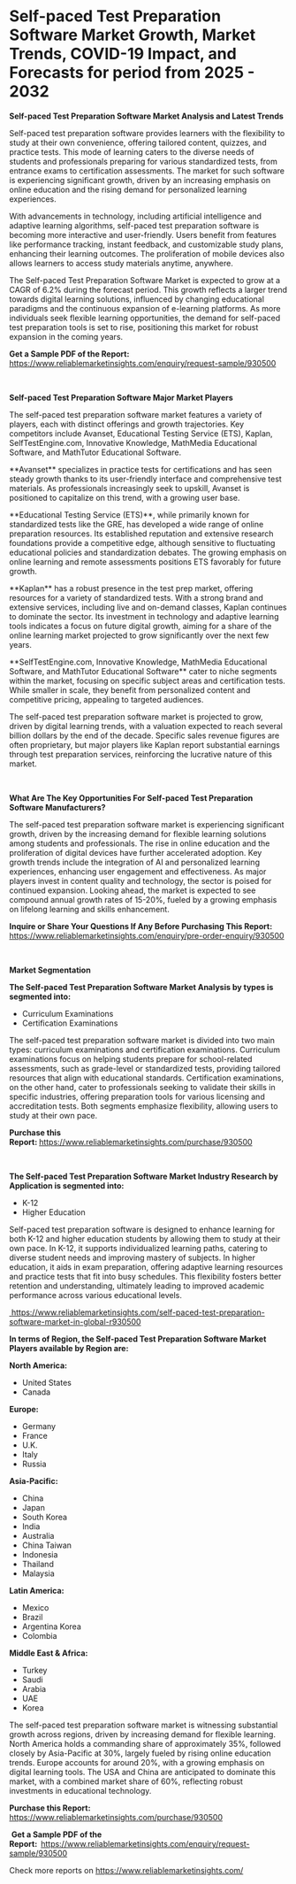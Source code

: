 <p><h1>Self-paced Test Preparation Software Market Growth, Market Trends, COVID-19 Impact, and Forecasts for period from 2025 - 2032</h1></p><p><strong>Self-paced Test Preparation Software Market Analysis and Latest Trends</strong></p>
<p><p>Self-paced test preparation software provides learners with the flexibility to study at their own convenience, offering tailored content, quizzes, and practice tests. This mode of learning caters to the diverse needs of students and professionals preparing for various standardized tests, from entrance exams to certification assessments. The market for such software is experiencing significant growth, driven by an increasing emphasis on online education and the rising demand for personalized learning experiences.</p><p>With advancements in technology, including artificial intelligence and adaptive learning algorithms, self-paced test preparation software is becoming more interactive and user-friendly. Users benefit from features like performance tracking, instant feedback, and customizable study plans, enhancing their learning outcomes. The proliferation of mobile devices also allows learners to access study materials anytime, anywhere.</p><p>The Self-paced Test Preparation Software Market is expected to grow at a CAGR of 6.2% during the forecast period. This growth reflects a larger trend towards digital learning solutions, influenced by changing educational paradigms and the continuous expansion of e-learning platforms. As more individuals seek flexible learning opportunities, the demand for self-paced test preparation tools is set to rise, positioning this market for robust expansion in the coming years.</p></p>
<p><strong>Get a Sample PDF of the Report:&nbsp;</strong> <a href="https://www.reliablemarketinsights.com/enquiry/request-sample/930500?utm_campaign=2532&utm_medium=2&utm_source=Github&utm_content=ia&utm_term=21032025&utm_id=self-paced-test-preparation-software">https://www.reliablemarketinsights.com/enquiry/request-sample/930500</a></p>
<p>&nbsp;</p>
<p><strong>Self-paced Test Preparation Software Major Market Players</strong></p>
<p><p>The self-paced test preparation software market features a variety of players, each with distinct offerings and growth trajectories. Key competitors include Avanset, Educational Testing Service (ETS), Kaplan, SelfTestEngine.com, Innovative Knowledge, MathMedia Educational Software, and MathTutor Educational Software.</p><p>**Avanset** specializes in practice tests for certifications and has seen steady growth thanks to its user-friendly interface and comprehensive test materials. As professionals increasingly seek to upskill, Avanset is positioned to capitalize on this trend, with a growing user base.</p><p>**Educational Testing Service (ETS)**, while primarily known for standardized tests like the GRE, has developed a wide range of online preparation resources. Its established reputation and extensive research foundations provide a competitive edge, although sensitive to fluctuating educational policies and standardization debates. The growing emphasis on online learning and remote assessments positions ETS favorably for future growth.</p><p>**Kaplan** has a robust presence in the test prep market, offering resources for a variety of standardized tests. With a strong brand and extensive services, including live and on-demand classes, Kaplan continues to dominate the sector. Its investment in technology and adaptive learning tools indicates a focus on future digital growth, aiming for a share of the online learning market projected to grow significantly over the next few years.</p><p>**SelfTestEngine.com, Innovative Knowledge, MathMedia Educational Software, and MathTutor Educational Software** cater to niche segments within the market, focusing on specific subject areas and certification tests. While smaller in scale, they benefit from personalized content and competitive pricing, appealing to targeted audiences.</p><p>The self-paced test preparation software market is projected to grow, driven by digital learning trends, with a valuation expected to reach several billion dollars by the end of the decade. Specific sales revenue figures are often proprietary, but major players like Kaplan report substantial earnings through test preparation services, reinforcing the lucrative nature of this market.</p></p>
<p>&nbsp;</p>
<p><strong>What Are The Key Opportunities For Self-paced Test Preparation Software Manufacturers?</strong></p>
<p><p>The self-paced test preparation software market is experiencing significant growth, driven by the increasing demand for flexible learning solutions among students and professionals. The rise in online education and the proliferation of digital devices have further accelerated adoption. Key growth trends include the integration of AI and personalized learning experiences, enhancing user engagement and effectiveness. As major players invest in content quality and technology, the sector is poised for continued expansion. Looking ahead, the market is expected to see compound annual growth rates of 15-20%, fueled by a growing emphasis on lifelong learning and skills enhancement.</p></p>
<p><strong>Inquire or Share Your Questions If Any Before Purchasing This Report:</strong> <a href="https://www.reliablemarketinsights.com/enquiry/pre-order-enquiry/930500?utm_campaign=2532&utm_medium=2&utm_source=Github&utm_content=ia&utm_term=21032025&utm_id=self-paced-test-preparation-software">https://www.reliablemarketinsights.com/enquiry/pre-order-enquiry/930500</a></p>
<p>&nbsp;</p>
<p><strong>Market Segmentation</strong></p>
<p><strong>The Self-paced Test Preparation Software Market Analysis by types is segmented into:</strong></p>
<p><ul><li>Curriculum Examinations</li><li>Certification Examinations</li></ul></p>
<p><p>The self-paced test preparation software market is divided into two main types: curriculum examinations and certification examinations. Curriculum examinations focus on helping students prepare for school-related assessments, such as grade-level or standardized tests, providing tailored resources that align with educational standards. Certification examinations, on the other hand, cater to professionals seeking to validate their skills in specific industries, offering preparation tools for various licensing and accreditation tests. Both segments emphasize flexibility, allowing users to study at their own pace.</p></p>
<p><strong>Purchase this Report:&nbsp;</strong><a href="https://www.reliablemarketinsights.com/purchase/930500?utm_campaign=2532&utm_medium=2&utm_source=Github&utm_content=ia&utm_term=21032025&utm_id=self-paced-test-preparation-software">https://www.reliablemarketinsights.com/purchase/930500</a></p>
<p>&nbsp;</p>
<p><strong>The Self-paced Test Preparation Software Market Industry Research by Application is segmented into:</strong></p>
<p><ul><li>K-12</li><li>Higher Education</li></ul></p>
<p><p>Self-paced test preparation software is designed to enhance learning for both K-12 and higher education students by allowing them to study at their own pace. In K-12, it supports individualized learning paths, catering to diverse student needs and improving mastery of subjects. In higher education, it aids in exam preparation, offering adaptive learning resources and practice tests that fit into busy schedules. This flexibility fosters better retention and understanding, ultimately leading to improved academic performance across various educational levels.</p></p>
<p><a href="https://www.reliablemarketinsights.com/self-paced-test-preparation-software-market-in-global-r930500?utm_campaign=2532&utm_medium=2&utm_source=Github&utm_content=ia&utm_term=21032025&utm_id=self-paced-test-preparation-software">&nbsp;https://www.reliablemarketinsights.com/self-paced-test-preparation-software-market-in-global-r930500</a></p>
<p><strong>In terms of Region, the Self-paced Test Preparation Software Market Players available by Region are:</strong></p>
<p>
    <p> <strong> North America: </strong>
        <ul>
            <li>United States</li>
            <li>Canada</li>
        </ul>
        </p> 
    <p> <strong> Europe: </strong>
        <ul>
            <li>Germany</li>
            <li>France</li>
            <li>U.K.</li>
            <li>Italy</li>
            <li>Russia</li>
        </ul>
        </p> 
    <p> <strong> Asia-Pacific: </strong>
        <ul>
            <li>China</li>
            <li>Japan</li>
            <li>South Korea</li>
            <li>India</li>
            <li>Australia</li>
            <li>China Taiwan</li>
            <li>Indonesia</li>
            <li>Thailand</li>
            <li>Malaysia</li>
        </ul>
        </p> 
    <p> <strong> Latin America: </strong>
        <ul>
            <li>Mexico</li>
            <li>Brazil</li>
            <li>Argentina Korea</li>
            <li>Colombia</li>
        </ul>
        </p> 
    <p> <strong> Middle East & Africa: </strong>
        <ul>
            <li>Turkey</li>
            <li>Saudi</li>
            <li>Arabia</li>
            <li>UAE</li>
            <li>Korea</li>
        </ul>
    </p>
    </p>
<p><p>The self-paced test preparation software market is witnessing substantial growth across regions, driven by increasing demand for flexible learning. North America holds a commanding share of approximately 35%, followed closely by Asia-Pacific at 30%, largely fueled by rising online education trends. Europe accounts for around 20%, with a growing emphasis on digital learning tools. The USA and China are anticipated to dominate this market, with a combined market share of 60%, reflecting robust investments in educational technology.</p></p>
<p><strong>Purchase this Report: </strong><a href="https://www.reliablemarketinsights.com/purchase/930500?utm_campaign=2532&utm_medium=2&utm_source=Github&utm_content=ia&utm_term=21032025&utm_id=self-paced-test-preparation-software">https://www.reliablemarketinsights.com/purchase/930500</a></p>
<p>&nbsp;<strong>Get a Sample PDF of the Report:&nbsp;&nbsp;</strong><a href="https://www.reliablemarketinsights.com/enquiry/request-sample/930500?utm_campaign=2532&utm_medium=2&utm_source=Github&utm_content=ia&utm_term=21032025&utm_id=self-paced-test-preparation-software">https://www.reliablemarketinsights.com/enquiry/request-sample/930500</a></p>
<p><strong></strong></p>
<p>Check more reports on <a href="https://www.reliablemarketinsights.com/?utm_campaign=2532&utm_medium=2&utm_source=Github&utm_content=ia&utm_term=21032025&utm_id=self-paced-test-preparation-software">https://www.reliablemarketinsights.com/</a></p>